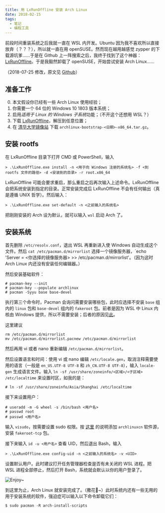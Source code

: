 ```yaml
---
title: 用 LxRunOffline 安装 Arch Linux
date: 2018-02-15
tags:
  - 笔记
  - 编程工具
---
```


前段时间重装系统之后我就一直在 WSL 内开发。Ubuntu 因为我不喜欢所以直接放弃（？？？），所以就一直在用 openSUSE。然而现在越用越感觉 zypper 的下载源坑爹……于是在 Github 上一阵搜索之后，我终于找到了这个神器：[LxRunOffline](https://github.com/DDoSolitary/LxRunOffline)。于是我毅然卸载了 openSUSE，开始尝试安装 Arch Linux……

（2018-07-25 修改，原文见 [Github](https://github.com/problem233/blog/blob/6c9bc90ae4f50cc55efcf146908c614f8a07f677/source/_posts/use-lxrunoffline-to-install-arch-linux.md)）

<!-- more -->

## 准备工作

0. 本文假设你已经有一些 Arch Linux 使用经验；
1. 你需要一个 64 位的 Windows 10 1803 版本系统；
2. 启用*适用于 Linux 的 Windows 子系统*功能；（不开这个还想用 WSL？）
3. 下载 [LxRunOffline](https://github.com/DDoSolitary/LxRunOffline)，解压到任意位置；
4. 在 [清华大学镜像站](https://mirrors.tuna.tsinghua.edu.cn/archlinux/iso/latest/) 下载 `archlinux-bootstrap-<日期>-x86_64.tar.gz`。

## 安装 rootfs

在 LxRunOffline 目录下打开 CMD 或 PowerShell，输入

```shell
> .\LxRunOffline.exe install -n <用于向 Windows 注册的系统名> -f <到 rootfs 文件的路径> -d <安装到的目录> -r root.x86_64
```

LxRunOffline 可能会要求重启，那么重启之后再次输入上述命令。LxRunOffline 会把系统安装到指定的目录。正常安装完成后 LxRunOffline 不会有任何输出（真是遵循 UNIX 哲学）。然后输入：

```shell
> .\LxRunOffline.exe set-default -n <之前输入的系统名>
```

把刚刚安装的 Arch 设为默认，就可以输入 `wsl` 启动 Arch 了。

## 安装系统

首先删除 `/etc/resolv.conf`，退出 WSL 再重新进入使 Windows 自动生成这个文件。然后 `cat /etc/pacman.d/mirrorlist` 选择一个镜像服务器，`echo 'Server = <你选择的镜像服务器> >> /etc/pacman.d/mirrorlist'。（因为这时 Arch Linux 内还没有安装任何编辑器。）

然后安装基础软件：

```shell
# pacman-key --init
# pacman-key --populate archlinux
# pacman -Syyu base base-devel
```

执行第三个命令时，Pacman 会询问需要安装哪些包，此时应选择不安装 `base` 组内的 `linux` 包和 `base-devel` 组内的 `fakeroot` 包。前者是因为 WSL 中 Linux 内核由 Windows 提供，所以不需要安装；后者的原因见[此](https://github.com/Microsoft/BashOnWindows/issues/2465)。

这里建议

```shell
rm /etc/pacman.d/mirrorlist
mv /etc/pacman.d/mirrorlist.pacnew /etc/pacman.d/mirrorlist
```

然后再用 vi 或者 nano 重新编辑 `/etc/pacman.d/mirrorlist`。

然后设置语言和时间：使用 vi 或 nano 编辑 `/etc/locale.gen`，取消注释需要使用的语言（一般是 `en_US.UTF-8 UTF-8` 和 `zh_CN.UTF-8 UTF-8`），输入 `locale-gen` 生成语言文件。输入 `ln -sf /usr/share/zoneinfo/<区域>/<子区域> /etc/localtime` 来设置时区，如我的是：

```shell
# ln -sf /usr/share/zoneinfo/Asia/Shanghai /etc/localtime
```

接下来设置用户：

```shell
# useradd -m -G wheel -s /bin/bash <用户名>
# passwd root
# passwd <用户名>
```

输入 `visudo`，按需要设置 sudo 权限。按 [这里](https://www.archlinuxcn.org/archlinux-cn-repo-and-mirror/) 的说明添加 `archlinuxcn` 软件源，安装 `fakeroot-tcp` 包。

接下来输入 `id -u <用户名>` 查看 UID，然后退出 Bash，输入

```shell
> .\LxRunOffline.exe config-uid -n <之前输入的系统名> -v <UID>
```

设置默认用户。此时建议打开任务管理器检查是否有未关闭的 WSL 进程。把 WSL 进程全部停止，然后打开 Bash，系统就会默认以你的用户登录了。

![Enjoy~](finish.png)

到这里为止，Arch Linux 就安装完成了。（撒花🎉~）此时系统内还有一些无用的用于安装系统的软件，强迫症可以输入以下命令卸载它们：

```shell
$ sudo pacman -R arch-install-scripts
```
